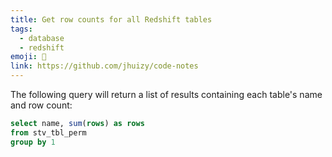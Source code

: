 ```yaml
---
title: Get row counts for all Redshift tables
tags:
  - database
  - redshift
emoji: 🐚
link: https://github.com/jhuizy/code-notes
---
```


The following query will return a list of results containing each table's name and row count:

```sql
select name, sum(rows) as rows
from stv_tbl_perm
group by 1
```